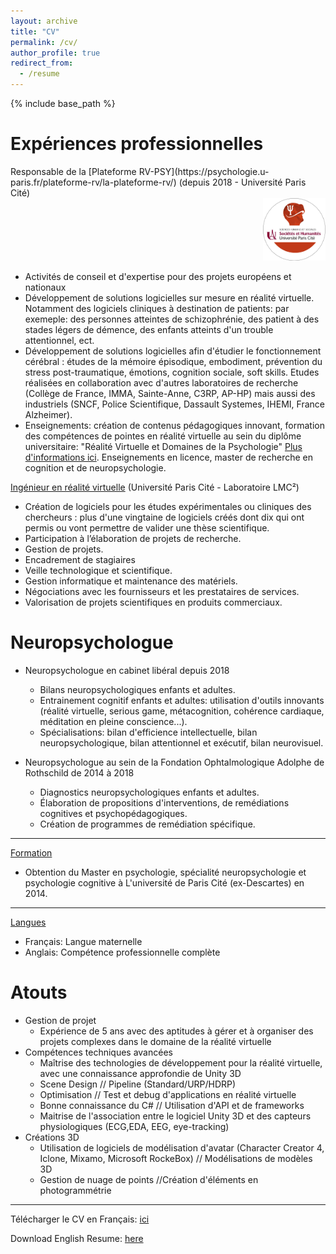 ```yaml
---
layout: archive
title: "CV"
permalink: /cv/
author_profile: true
redirect_from:
  - /resume
---
```


{% include base_path %}

Expériences professionnelles
======

<div style="overflow: auto;">
    <div style="float: left; margin-right: 10px;">
         Responsable de la [Plateforme RV-PSY](https://psychologie.u-paris.fr/plateforme-rv/la-plateforme-rv/)  (depuis 2018 - Université Paris Cité) 
    </div>
    <div style="float: right;">
        <img src='/images/Rond_Plateforme.png' width="100" height="100">
    </div>
</div>
 
  * Activités de conseil et d'expertise pour des projets européens et nationaux
  * Développement de solutions logicielles sur mesure en réalité virtuelle. Notamment des logiciels cliniques à destination de patients: par exemeple:  des personnes atteintes de schizophrénie, des patient à des stades légers de démence, des enfants atteints d'un trouble attentionnel, ect.
   * Développement de solutions logicielles afin d'étudier le fonctionnement cérébral : études de la mémoire épisodique, embodiment, prévention du stress post-traumatique, émotions, cognition sociale, soft skills. Etudes réalisées en collaboration
   avec d'autres laboratoires de recherche (Collège de France, IMMA, Sainte-Anne, C3RP, AP-HP) mais aussi des industriels (SNCF, Police Scientifique, Dassault Systemes, IHEMI, France Alzheimer).
   * Enseignements: création de contenus pédagogiques innovant, formation des compétences de pointes en réalité virtuelle au sein du diplôme universitaire: "Réalité Virtuelle et Domaines de la Psychologie" [Plus d'informations ici](https://odf.u-paris.fr/fr/offre-de-formation/diplome-d-universite-1/sciences-humaines-et-sociales-SHS/du-realite-virtuelle-et-domaines-de-la-psychologie-JM9B60NO.html).
   Enseignements en licence, master de recherche en cognition et de neuropsychologie.

<ins>Ingénieur en réalité virtuelle</ins> 
(Université Paris Cité - Laboratoire LMC²)


  * Création de logiciels pour les études expérimentales ou cliniques des chercheurs : plus d'une vingtaine de logiciels créés dont dix qui ont permis ou vont permettre de valider une thèse scientifique.
  * Participation à l’élaboration de projets de recherche.
  * Gestion de projets.
  * Encadrement de stagiaires
  * Veille technologique et scientifique.
  * Gestion informatique et maintenance des matériels.
  * Négociations avec les fournisseurs et les prestataires de services.
  * Valorisation de projets scientifiques en produits commerciaux.


Neuropsychologue 
======

* Neuropsychologue en cabinet libéral depuis 2018
  * Bilans neuropsychologiques enfants et adultes.
  * Entrainement cognitif enfants et adultes: utilisation d'outils innovants (réalité virtuelle, serious game, métacognition, cohérence cardiaque, méditation en pleine conscience...).
  * Spécialisations: bilan d'efficience intellectuelle, bilan neuropsychologique, bilan attentionnel et exécutif, bilan neurovisuel.

* Neuropsychologue au sein de la Fondation Ophtalmologique Adolphe de Rothschild de 2014 à 2018
  * Diagnostics neuropsychologiques enfants et adultes.
  * Élaboration de propositions d'interventions, de remédiations cognitives et psychopédagogiques.
  * Création de programmes de remédiation spécifique.

---

<ins>Formation</ins> 

  * Obtention du Master en psychologie, spécialité neuropsychologie et psychologie cognitive à L'université de Paris Cité (ex-Descartes) en 2014.

---

<ins>Langues</ins> 

  * Français: Langue maternelle
  * Anglais: Compétence professionnelle complète
  
Atouts 
======

* Gestion de projet
  * Expérience de 5 ans avec des aptitudes à gérer et à organiser des projets complexes dans le domaine de la réalité virtuelle
* Compétences techniques avancées
  * Maîtrise des technologies de développement pour la réalité virtuelle, avec une connaissance approfondie de Unity 3D
  * Scene Design // Pipeline (Standard/URP/HDRP)
  * Optimisation // Test et debug d'applications en réalité virtuelle
  * Bonne connaissance du C# // Utilisation d'API et de frameworks
  * Maitrise de l'association entre le logiciel Unity 3D et des capteurs physiologiques (ECG,EDA, EEG, eye-tracking)
* Créations 3D
  * Utilisation de logiciels de modélisation d'avatar (Character Creator 4, Iclone, Mixamo, Microsoft RockeBox) // Modélisations de modèles 3D
  * Gestion de nuage de points //Création d'éléments en photogrammétrie


---

Télécharger le CV en Français: [ici](https://alexandregastonbellegarde.github.io/files/CV_French.pdf)

Download English Resume: [here](https://alexandregastonbellegarde.github.io/files/CV_English.pdf)

